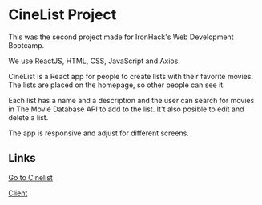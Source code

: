 # CineList Project

This was the second project made for IronHack's Web Development Bootcamp.

We use ReactJS, HTML, CSS, JavaScript and Axios.

CineList is a React app for people to create lists with their favorite movies. The lists are placed on the homepage, so other people can see it. 

Each list has a name and a description and the user can search for movies in The Movie Database API to add to the list. It't also posible to edit and delete a list.

The app is responsive and adjust for different screens.

## Links

[Go to Cinelist](https://thecinelist.netlify.app/)

[Client](https://github.com/kahzitacodes/cinelist)

